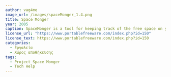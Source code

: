 ```yaml
---
author: vag4me
image_url: /images/spaceMonger_1.4.png
title: Space Monger
year: 2005
caption: SpaceMonger is a tool for keeping track of the free space on your computer. Each file or folder on a given drive is displayed in a box in the main window whose size is a relative comparison to all the other files in your system.
license_url: "https://www.portablefreeware.com/index.php?id=150" 
license_text: https://www.portablefreeware.com/index.php?id=150
categories:
  - Εργαλεία
  - Χώρος αποθήκευσης
tags:
  - Project Space Monger
  - Tech Help
---
```

